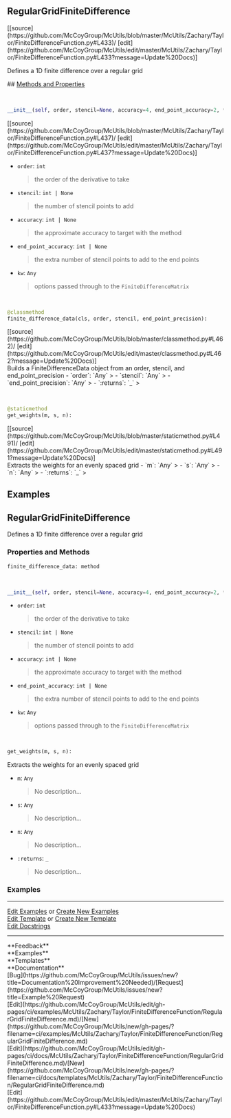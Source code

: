 ## <a id="McUtils.Zachary.Taylor.FiniteDifferenceFunction.RegularGridFiniteDifference">RegularGridFiniteDifference</a> 

<div class="docs-source-link" markdown="1">
[[source](https://github.com/McCoyGroup/McUtils/blob/master/McUtils/Zachary/Taylor/FiniteDifferenceFunction.py#L433)/
[edit](https://github.com/McCoyGroup/McUtils/edit/master/McUtils/Zachary/Taylor/FiniteDifferenceFunction.py#L433?message=Update%20Docs)]
</div>

Defines a 1D finite difference over a regular grid







<div class="collapsible-section">
 <div class="collapsible-section collapsible-section-header" markdown="1">
## <a class="collapse-link" data-toggle="collapse" href="#methods" markdown="1"> Methods and Properties</a> <a class="float-right" data-toggle="collapse" href="#methods"><i class="fa fa-chevron-down"></i></a>
 </div>
 <div class="collapsible-section collapsible-section-body collapse " id="methods" markdown="1">
 
<a id="McUtils.Zachary.Taylor.FiniteDifferenceFunction.RegularGridFiniteDifference.__init__" class="docs-object-method">&nbsp;</a> 
```python
__init__(self, order, stencil=None, accuracy=4, end_point_accuracy=2, **kw): 
```
<div class="docs-source-link" markdown="1">
[[source](https://github.com/McCoyGroup/McUtils/blob/master/McUtils/Zachary/Taylor/FiniteDifferenceFunction.py#L437)/
[edit](https://github.com/McCoyGroup/McUtils/edit/master/McUtils/Zachary/Taylor/FiniteDifferenceFunction.py#L437?message=Update%20Docs)]
</div>

  - `order`: `int`
    > the order of the derivative to take
  - `stencil`: `int | None`
    > the number of stencil points to add
  - `accuracy`: `int | None`
    > the approximate accuracy to target with the method
  - `end_point_accuracy`: `int | None`
    > the extra number of stencil points to add to the end points
  - `kw`: `Any`
    > options passed through to the `FiniteDifferenceMatrix`


<a id="McUtils.Zachary.Taylor.FiniteDifferenceFunction.RegularGridFiniteDifference.finite_difference_data" class="docs-object-method">&nbsp;</a> 
```python
@classmethod
finite_difference_data(cls, order, stencil, end_point_precision): 
```
<div class="docs-source-link" markdown="1">
[[source](https://github.com/McCoyGroup/McUtils/blob/master/classmethod.py#L462)/
[edit](https://github.com/McCoyGroup/McUtils/edit/master/classmethod.py#L462?message=Update%20Docs)]
</div>
Builds a FiniteDifferenceData object from an order, stencil, and end_point_precision
  - `order`: `Any`
    > 
  - `stencil`: `Any`
    > 
  - `end_point_precision`: `Any`
    > 
  - `:returns`: `_`
    >


<a id="McUtils.Zachary.Taylor.FiniteDifferenceFunction.RegularGridFiniteDifference.get_weights" class="docs-object-method">&nbsp;</a> 
```python
@staticmethod
get_weights(m, s, n): 
```
<div class="docs-source-link" markdown="1">
[[source](https://github.com/McCoyGroup/McUtils/blob/master/staticmethod.py#L491)/
[edit](https://github.com/McCoyGroup/McUtils/edit/master/staticmethod.py#L491?message=Update%20Docs)]
</div>
Extracts the weights for an evenly spaced grid
  - `m`: `Any`
    > 
  - `s`: `Any`
    > 
  - `n`: `Any`
    > 
  - `:returns`: `_`
    >
 </div>
</div>




## Examples
## <a id="McUtils.Zachary.Taylor.FiniteDifferenceFunction.RegularGridFiniteDifference">RegularGridFiniteDifference</a>
Defines a 1D finite difference over a regular grid

### Properties and Methods
```python
finite_difference_data: method
```
<a id="McUtils.Zachary.Taylor.FiniteDifferenceFunction.RegularGridFiniteDifference.__init__" class="docs-object-method">&nbsp;</a>
```python
__init__(self, order, stencil=None, accuracy=4, end_point_accuracy=2, **kw): 
```

- `order`: `int`
    >the order of the derivative to take
- `stencil`: `int | None`
    >the number of stencil points to add
- `accuracy`: `int | None`
    >the approximate accuracy to target with the method
- `end_point_accuracy`: `int | None`
    >the extra number of stencil points to add to the end points
- `kw`: `Any`
    >options passed through to the `FiniteDifferenceMatrix`

<a id="McUtils.Zachary.Taylor.FiniteDifferenceFunction.RegularGridFiniteDifference.get_weights" class="docs-object-method">&nbsp;</a>
```python
get_weights(m, s, n): 
```
Extracts the weights for an evenly spaced grid
- `m`: `Any`
    >No description...
- `s`: `Any`
    >No description...
- `n`: `Any`
    >No description...
- `:returns`: `_`
    >No description...

### Examples


___

[Edit Examples](https://github.com/McCoyGroup/References/edit/gh-pages/Documentation/examples/McUtils/Zachary/Taylor/FiniteDifferenceFunction/RegularGridFiniteDifference.md) or 
[Create New Examples](https://github.com/McCoyGroup/References/new/gh-pages/?filename=Documentation/examples/McUtils/Zachary/Taylor/FiniteDifferenceFunction/RegularGridFiniteDifference.md) <br/>
[Edit Template](https://github.com/McCoyGroup/References/edit/gh-pages/Documentation/templates/McUtils/Zachary/Taylor/FiniteDifferenceFunction/RegularGridFiniteDifference.md) or 
[Create New Template](https://github.com/McCoyGroup/References/new/gh-pages/?filename=Documentation/templates/McUtils/Zachary/Taylor/FiniteDifferenceFunction/RegularGridFiniteDifference.md) <br/>
[Edit Docstrings](https://github.com/McCoyGroup/McUtils/edit/master/Zachary/Taylor/FiniteDifferenceFunction.py?message=Update%20Docs)






---


<div markdown="1" class="text-secondary">
<div class="container">
  <div class="row">
   <div class="col" markdown="1">
**Feedback**   
</div>
   <div class="col" markdown="1">
**Examples**   
</div>
   <div class="col" markdown="1">
**Templates**   
</div>
   <div class="col" markdown="1">
**Documentation**   
</div>
   <div class="col" markdown="1">
   
</div>
   <div class="col" markdown="1">
   
</div>
   <div class="col" markdown="1">
   
</div>
</div>
  <div class="row">
   <div class="col" markdown="1">
[Bug](https://github.com/McCoyGroup/McUtils/issues/new?title=Documentation%20Improvement%20Needed)/[Request](https://github.com/McCoyGroup/McUtils/issues/new?title=Example%20Request)   
</div>
   <div class="col" markdown="1">
[Edit](https://github.com/McCoyGroup/McUtils/edit/gh-pages/ci/examples/McUtils/Zachary/Taylor/FiniteDifferenceFunction/RegularGridFiniteDifference.md)/[New](https://github.com/McCoyGroup/McUtils/new/gh-pages/?filename=ci/examples/McUtils/Zachary/Taylor/FiniteDifferenceFunction/RegularGridFiniteDifference.md)   
</div>
   <div class="col" markdown="1">
[Edit](https://github.com/McCoyGroup/McUtils/edit/gh-pages/ci/docs/McUtils/Zachary/Taylor/FiniteDifferenceFunction/RegularGridFiniteDifference.md)/[New](https://github.com/McCoyGroup/McUtils/new/gh-pages/?filename=ci/docs/templates/McUtils/Zachary/Taylor/FiniteDifferenceFunction/RegularGridFiniteDifference.md)   
</div>
   <div class="col" markdown="1">
[Edit](https://github.com/McCoyGroup/McUtils/edit/master/McUtils/Zachary/Taylor/FiniteDifferenceFunction.py#L433?message=Update%20Docs)   
</div>
   <div class="col" markdown="1">
   
</div>
   <div class="col" markdown="1">
   
</div>
   <div class="col" markdown="1">
   
</div>
</div>
</div>
</div>